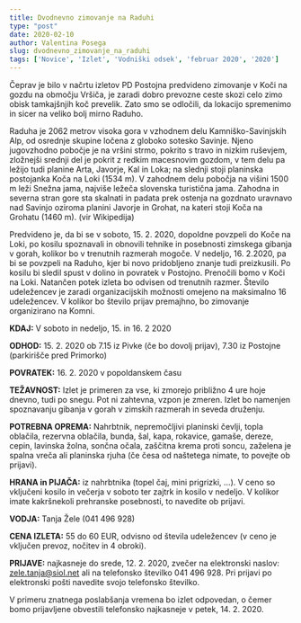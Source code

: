 ```yaml
---
title: Dvodnevno zimovanje na Raduhi
type: "post"
date: 2020-02-10
author: Valentina Posega
slug: dvodnevno_zimovanje_na_raduhi
tags: ['Novice', 'Izlet', 'Vodniški odsek', 'februar 2020', '2020']
---
```


Čeprav je bilo v načrtu izletov PD Postojna predvideno zimovanje v Koči na gozdu na območju Vršiča, je zaradi dobro prevozne ceste skozi celo zimo obisk tamkajšnjih koč prevelik. Zato smo se odločili, da lokacijo spremenimo in sicer na veliko bolj mirno Raduho. 
<!--more-->

Raduha je 2062 metrov visoka gora v vzhodnem delu Kamniško-Savinjskih Alp, od osrednje skupine ločena z globoko sotesko Savinje. Njeno jugovzhodno pobočje je na vršini strmo, pokrito s travo in nizkim ruševjem, zložnejši srednji del je pokrit z redkim macesnovim gozdom, v tem delu pa ležijo tudi planine Arta, Javorje, Kal in Loka; na slednji stoji planinska postojanka Koča na Loki (1534 m). V zahodnem delu pobočja na višini 1500 m leži Snežna jama, najviše ležeča slovenska turistična jama. Zahodna in severna stran gore sta skalnati in padata prek ostenja na gozdnato uravnavo nad Savinjo oziroma planini Javorje in Grohat, na kateri stoji Koča na Grohatu (1460 m). (vir Wikipedija)

Predvideno je, da bi se v soboto, 15. 2. 2020, dopoldne povzpeli do Koče na Loki, po kosilu spoznavali in obnovili tehnike in posebnosti zimskega gibanja v gorah, kolikor bo v trenutnih razmerah mogoče. V nedeljo, 16. 2.2020, pa bi se povzpeli na Raduho, kjer bi novo pridobljeno znanje tudi preizkusili. Po kosilu bi sledil spust v dolino in povratek v Postojno. Prenočili bomo v Koči na Loki. Natančen potek izleta bo odvisen od trenutnih razmer.
Število udeležencev je zaradi organizacijskih možnosti omejeno na maksimalno 16 udeležencev. V kolikor bo število prijav premajhno, bo zimovanje organizirano na Komni.

**KDAJ:** V soboto in nedeljo, 15. in 16. 2 2020

**ODHOD:** 15. 2. 2020 ob 7.15 iz Pivke (če bo dovolj prijav),  7.30 iz Postojne (parkirišče pred Primorko)

**POVRATEK:** 16. 2. 2020 v popoldanskem času

**TEŽAVNOST:** Izlet je primeren za vse, ki zmorejo približno 4 ure hoje dnevno, tudi po snegu. Pot ni zahtevna, vzpon je zmeren. Izlet bo namenjen spoznavanju gibanja v gorah v zimskih razmerah in seveda druženju.

**POTREBNA OPREMA:** Nahrbtnik, nepremočljivi planinski čevlji, topla oblačila, rezervna oblačila, bunda, šal, kapa, rokavice, gamaše, dereze, cepin, lavinska žolna, sončna očala, zaščitna krema proti soncu, zaželena je spalna vreča ali planinska rjuha (če česa od naštetega nimate, to povejte ob prijavi).

**HRANA in PIJAČA:** iz nahrbtnika (topel čaj, mini prigrizki, …). V ceno so vključeni kosilo in večerja v soboto ter zajtrk in kosilo v nedeljo. V kolikor imate kakršnekoli prehranske posebnosti, to navedite ob prijavi.

**VODJA:** Tanja Žele (041 496 928)

**CENA IZLETA:** 55 do 60 EUR, odvisno od števila udeležencev (v ceno je vključen prevoz, nočitev in 4 obroki).

**PRIJAVE:** najkasneje do srede, 12. 2. 2020, zvečer na elektronski naslov: zele.tanja@siol.net ali na telefonsko številko 041 496 928. Pri prijavi po elektronski pošti navedite svojo telefonsko številko.

V primeru znatnega poslabšanja vremena bo izlet odpovedan, o čemer bomo prijavljene obvestili telefonsko najkasneje v petek, 14. 2. 2020.
